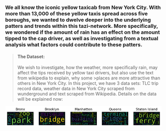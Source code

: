### We all know the iconic yellow taxicab from New York City. With more than 13,000 of these yellow taxis spread across five boroughs, we wanted to dwelve deeper into the underlying patters and trends within this tazi-network. More specifically, we wondered if the amount of rain has an effect on the amount tipped to the cap driver, as well as investigating from a textual analysis what factors could contribute to these patters.

>#### The Dataset: 
>We wish to investigate, how the weather, more specifically rain, may affect the tips received by yellow taxi drivers, but also use the text from wikipedia to explain, why some >places are more attractive than others in New York City.
>In this project, we have 3 data sets: TLC trip record data, weather data in New York City scraped from wunderground and text scraped from Wikipedia. Details on the data will be
>explained now:

![Picture test](docs/assets/Wordclouds.png)
